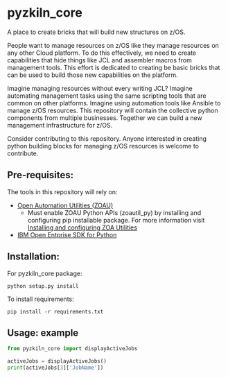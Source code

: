 # pyzkiln_core

A place to create bricks that will build new structures on z/OS.

People want to manage resources on z/OS like they manage resources on any other Cloud platform. To do this effectively, we need to create capabilities that hide things like JCL and assembler macros from management tools. This effort is dedicated to creating be basic bricks that can be used to build those new capabilities on the platform.

Imagine managing resources without every writing JCL? Imagine automating management tasks using the same scripting tools that are common on other platforms. Imagine using automation tools like Ansible to manage z/OS resources. This repository will contain the collective python components from multiple businesses. Together we can build a new management infrastructure for z/OS.

Consider contributing to this repository. Anyone interested in creating python building blocks for managing z/OS resources is welcome to contribute.

## Pre-requisites:

The tools in this repository will rely on:

- [Open Automation Utilities (ZOAU)](https://www.ibm.com/support/knowledgecenter/en/SSKFYE_1.1.0/welcome_zoautil.html)
  - Must enable ZOAU Python APIs (zoautil_py) by installing and configuring pip installable package. For more information visit [Installing and configuring ZOA Utilities](https://www.ibm.com/support/knowledgecenter/SSKFYE_1.1.0/install.html)
- [IBM Open Entprise SDK for Python](https://www.ibm.com/products/open-enterprise-python-zos)

## Installation:

For pyzkiln_core package:

    python setup.py install
  
To install requirements: 

    pip install -r requirements.txt



## Usage: example
```python
from pyzkiln_core import displayActiveJobs

activeJobs = displayActiveJobs()
print(activeJobs[3]['JobName'])
```
